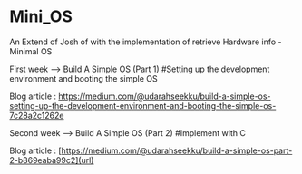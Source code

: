 # Mini_OS
An Extend of Josh of with the implementation of retrieve Hardware info - Minimal OS

First week --> Build A Simple OS (Part 1) #Setting up the development environment and booting the simple OS

Blog article : https://medium.com/@udarahseekku/build-a-simple-os-setting-up-the-development-environment-and-booting-the-simple-os-7c28a2c1262e

Second week --> Build A Simple OS (Part 2) #Implement with C

Blog article : [https://medium.com/@udarahseekku/build-a-simple-os-part-2-b869eaba99c2](url)
